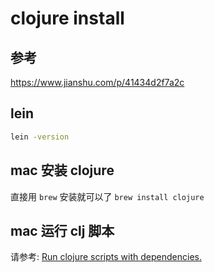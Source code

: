 # clojure install

## 参考

https://www.jianshu.com/p/41434d2f7a2c

## lein

```sh
lein -version 
```

## mac 安装 clojure

直接用 `brew` 安装就可以了 `brew install clojure`

## mac 运行 clj 脚本

请参考: [Run clojure scripts with dependencies.](https://github.com/hypirion/inlein)




